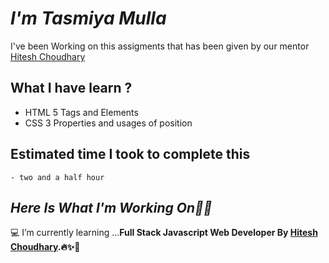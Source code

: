 # _I'm Tasmiya Mulla_

I've been Working on this assigments that has been given by our mentor [Hitesh Choudhary](https://github.com/hiteshchoudhary)</b><br>

## What I have learn ?

- HTML 5 Tags and Elements
- CSS 3 Properties and usages of position

## Estimated time I took to complete this

    - two and a half hour

## _Here Is What I'm Working On👨‍💻_

💻 I’m currently learning ...<strong>Full Stack Javascript Web Developer By [Hitesh Choudhary](https://github.com/hiteshchoudhary).🔥✨🚀</strong>
